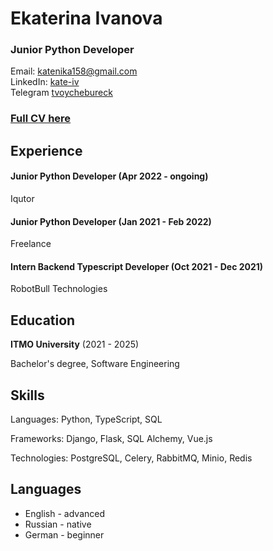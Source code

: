 # Ekaterina Ivanova

### Junior Python Developer

Email: katenika158@gmail.com  
LinkedIn: [kate-iv](https://linkedin.com/in/kate-iv)  
Telegram [tvoychebureck](https://t.me/tvoychebureck)

### [Full CV here](cv.pdf)

## Experience

#### Junior Python Developer (Apr 2022 - ongoing)

  Iqutor

#### Junior Python Developer (Jan 2021 - Feb 2022)

  Freelance

#### Intern Backend Typescript Developer (Oct 2021 - Dec 2021)

  RobotBull Technologies


## Education

**ITMO University** (2021 - 2025)

Bachelor's degree, Software Engineering

## Skills

Languages:
Python, TypeScript, SQL

Frameworks:
Django, Flask, SQL Alchemy, Vue.js

Technologies:
PostgreSQL, Celery, RabbitMQ, Minio, Redis

## Languages

- English - advanced
- Russian - native
- German - beginner


